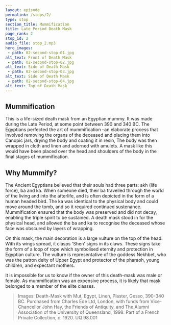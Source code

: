 ```yaml
---
layout: episode
permalink: /stops/2/
type: stop
section_title: Mummification
title: Late Period Death Mask
page_rank: 2
stop_id: 2
audio_file: stop_2.mp3
hero_images:
 - path: 02-second-stop-01.jpg
alt_text: Front of Death Mask
 - path: 02-second-stop-02.jpg
alt_text: Side of Death Mask
 - path: 02-second-stop-03.jpg
alt_text: Side of Death Mask
 - path: 02-second-stop-04.jpg
alt_text: Top of Death Mask
---
```

## Mummification
This is a life-sized death mask from an Egyptian mummy. It was made during the Late Period, at some point between 390 and 340 BC. The Egyptians perfected the art of mummification –an elaborate process that involved removing the organs of the deceased and placing them into Canopic jars, drying the body and coating it in resin, The body was then wrapped in cloth and linen and adorned with amulets. A mask like this would have been placed over the head and shoulders of the body in the final stages of mummification. 

## Why Mummify?
The Ancient Egyptians believed that their souls had three parts: akh (life force), ba and ka. When someone died, their ba travelled through the world of the living and into the afterlife, and is often depicted in the form of a human headed bird. The ka was identical to the physical body and could move around the tomb, and so it required continued sustenance.  Mummification ensured that the body was preserved and did not decay, enabling the triple spirit to be sustained. A death mask stood in for the physical head, and allowed the ba and ka to recognise the deceased whose face was obscured by layers of wrapping. 

On this mask, the main decoration is a large vulture on the top of the head. With its wings spread, it clasps 'Shen' signs in its claws. These signs take the form of a loop of rope which symbolised eternity and protection in Egyptian culture. The vulture is representative of the goddess Nekhbet, who was the patron deity of Upper Egypt and protector of the pharaoh, young children, and expectant mothers. 

It is impossible for us to know if the owner of this death-mask was male or female. As mummification was an expensive process, it is likely that mask belonged to a member of the elite classes.

> Images: Death-Mask with Mut, Egypt, Linen, Plaster, Gesso, 390-340 BC. Purchased from Charles Ede Ltd, London, with funds from Vice-Chancellor John Hay, the Friends of Antiquity, and The Alumni Association of the University of Queensland, 1998. Part of a French Private Collection, c. 1920. UQ 98.001


